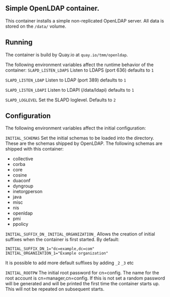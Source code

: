 ## Simple OpenLDAP container.

This container installs a simple non-replicated OpenLDAP server. All data is stored on the `/data/` volume.

## Running
The container is build by Quay.io at `quay.io/tmm/openldap`.

The following environment variables affect the runtime behavior of the container:
`SLAPD_LISTEN_LDAPS`
Listen to LDAPS (port 636) defaults to `1`

`SLAPD_LISTEN_LDAP`
Listen to LDAP (port 389) defaults to `1`

`SLAPD_LISTEN_LDAPI`
Listen to LDAPI (/data/ldapi) defaults to `1`

`SLAPD_LOGLEVEL`
Set the SLAPD loglevel. Defaults to `2`

## Configuration
The following environment variables affect the initial configuration:

`INITIAL_SCHEMAS`
Set the initial schemas to be loaded into the directory. These are the schemas shipped by OpenLDAP. The following schemas are shipped with this container:
* collective
* corba
* core
* cosine
* duaconf
* dyngroup
* inetorgperson
* java
* misc
* nis
* openldap
* pmi
* ppolicy

`INITIAL_SUFFIX_DN_`<string>
`INITIAL_ORGANIZATION_`<string>
Allows the creation of initial suffixes when the container is first started. By default:
```
INITIAL_SUFFIX_DN_1="dc=example,dc=com"
INITIAL_ORGANIZATION_1="Example organization"
```
It is possible to add more default suffixes by adding `_2` `_3` etc

`INITIAL_ROOTPW`
The initial root password for cn=config. The name for the root account is cn=manager,cn=config. If this is not set a random password will be generated and will be printed the first time the container starts up. This will not be repeated on subsequent starts.



